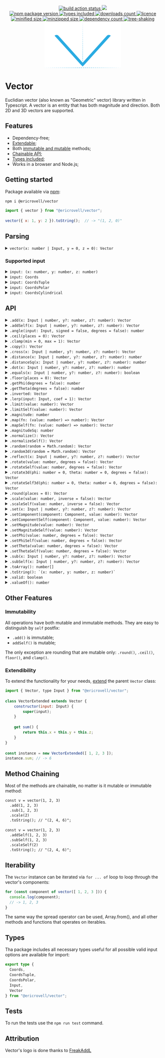<div align="center">
  <a href="https://github.com/EricRovell/vector/actions">
    <img alt="build action status" src="https://github.com/EricRovell/vector/workflows/build/badge.svg" />
  </a>
  <a href="https://codecov.io/gh/EricRovell/vector">
    <img src="https://codecov.io/gh/EricRovell/vector/branch/main/graph/badge.svg?token=OCTMR1R41W"/>
  </a>
</div>

<div align="center">
  <a href="https://www.npmjs.com/package/@ericrovell/vector">
    <img alt="npm package version" src="https://badgen.net/npm/v/@ericrovell/vector/" />
  </a>
  <a href="https://www.npmjs.com/package/@ericrovell/vector">
    <img alt="types included" src="https://badgen.net/npm/types/@ericrovell/vector/" />
  </a>
  <a href="https://www.npmjs.com/package/@ericrovell/vector">
    <img alt="downloads count" src="https://badgen.net/npm/dt/@ericrovell/vector/" />
  </a>
  <a href="https://www.npmjs.com/package/@ericrovell/vector">
    <img alt="licence" src="https://badgen.net/npm/license/@ericrovell/vector/" />
  </a>
</div>

<div align="center">
  <a href="https://bundlephobia.com/package/@ericrovell/vector">
    <img alt="minified size" src="https://badgen.net/bundlephobia/min/@ericrovell/vector/" />
  </a>
  <a href="https://bundlephobia.com/package/@ericrovell/vector">
    <img alt="minzipped size" src="https://badgen.net/bundlephobia/minzip/@ericrovell/vector/" />
  </a>
  <a href="https://bundlephobia.com/package/@ericrovell/vector">
    <img alt="dependency count" src="https://badgen.net/bundlephobia/dependency-count/@ericrovell/vector/" />
  </a>
  <a href="https://bundlephobia.com/package/@ericrovell/vector">
    <img alt="tree-shaking" src="https://badgen.net/bundlephobia/tree-shaking/@ericrovell/vector/" />
  </a>
</div>

<div align="center">
  <img
    src="./assets/logo.png"
    alt="V letter as a logo for Vector library"
  />
</div>

# Vector

Euclidian vector (also known as "Geometric" vector) library written in Typescript. A vector is an entity that has both magnitude and direction. Both 2D and 3D vectors are supported.

## Features

- Dependency-free;
- [Extendable](#extendibility);
- Both [immutable and mutable](#immutability) methods;
- [Chainable API](#method-chaining);
- [Types included](#types);
- Works in a browser and Node.js;

## Getting started

Package available via [npm](https://www.npmjs.com/package/@ericrovell/vector):

```
npm i @ericrovell/vector
```

```js
import { vector } from "@ericrovell/vector";

vector({ x: 1, y: 2 }).toString();  // -> "(1, 2, 0)"
```

## Parsing

<details>
  <summary>
    <code>vector(x: number | Input, y = 0, z = 0): Vector</code>
  </summary>

  Parses the given input and creates a new `Vector` instance.

  ```js
  vector(1, 2).toString();                  // -> "(1, 2, 0)"
  vector({ x: 1, y: 2, z: 3 }).toString();  // -> "(1, 2, 3)"
  vector([ 1, 2, 3 ]).toString();           // -> "(1, 2, 3)"
  ```
</details>

### Supported input

<details>
  <summary>
    <code>input: (x: number, y: number, z: number)</code>
  </summary>

  Parses numerical vector components from arguments.

  ```js
  vector(1).toString();        // -> "(1, 0, 0)"
  vector(1, 2).toString();     // -> "(1, 2, 0)"
  vector(1, 2, 3).toString();  // -> "(1, 2, 3)"
  ```
</details>

<details>
  <summary>
    <code>input: Coords</code>
  </summary>

  Parses the given input from `Coords` object and returns a new `Vector` instance.

  ```js
  vector({ x: 1 }).toString();               // -> "(1, 0, 0)"
  vector({ y: 2 }).toString();               // -> "(0, 2, 0)"
  vector({ z: 3 }).toString();               // -> "(0, 0, 3)"
  vector({ x: 1, y: 2 }).toString();         // -> "(1, 2, 0)"
  vector({ y: 2, z: 3 }).toString();         // -> "(0, 2, 3)"
  vector({ x: 1, z: 3 }).toString();         // -> "(1, 0, 3)"
  vector({ x: 1, y: 2, z: 3 }).toString();   // -> "(1, 2, 3)"
  ```

  The `Coords` object is considered valid if it is contains at least one of coordinate keys: `x`, `y`, or `z`.
  All missed keys defaults to zero, all extra keys are ignored.

  ```js
  vector({ x: 1, data: "hello!" }).toString();               // -> "(1, 0, 0)"
  vector({ x: 1, y: 2, z: 3, data: "hello!" }).toString();   // -> "(1, 2, 3)"
  ```
</details>

<details>
  <summary>
    <code>input: CoordsTuple</code>
  </summary>

  Parses the given input from `CoordsTuple` and returns a new `Vector` instance.

  ```js
  vector([ 1 ]).toString();         // -> "(1, 0, 0)"
  vector([ 1, 2 ]).toString();      // -> "(0, 2, 0)"
  vector([ 1, 2, 3 ]).toString();   // -> "(0, 0, 3)"
  ```
</details>

<details>
  <summary>
    <code>input: CoordsPolar</code>
  </summary>

  Parses the given input from `CoordsPolar` representing the vector [in polar coordinates](https://en.wikipedia.org/wiki/Vector_notation#Spherical_vectors) and returns a new `Vector` instance:

  ```js
  vector({ phi: 0 }).toString();                                    // -> "(1, 0, 0)"
  vector({ phi: Math.PI / 2 }));                                    // -> "(0, 1, 0)";
  vector({ phi: 0, magnitude: 2 }).toString();                      // -> "(2, 0, 0)"
  vector({ phi: Math.PI / 2, magnitude: 2 }));                      // -> "(0, 2, 0)";
  vector({ theta: 0 })                                              // -> "(0, 0, 1)");
  vector({ theta: Math.PI / 2 })                                    // -> "(1, 0, 0)");
  vector({ phi: Math.PI / 2, theta: 0 })                            // -> "(0, 0, 1)");
  vector({ phi: Math.PI / 2, theta: Math.PI / 2 })                  // -> "(0, 1, 0)");
  vector({ phi: Math.PI / 2, theta: 0, magnitude: 2 })              // -> "(0, 0, 2)");
  vector({ phi: Math.PI / 2, theta: Math.PI / 2, magnitude: 2 })    // -> "(0, 2, 0)");
  ```

  By default angles input require [radians](https://en.wikipedia.org/wiki/Radian). To use degrees, pass a `degrees` property:

  ```js
  vector({ degrees: true, phi: 0 })                              // -> "(1, 0, 0)");
  vector({ degrees: true, phi: 90 })                             // -> "(0, 1, 0)");
  vector({ degrees: true, phi: 90, theta: 0, magnitude: 2 })     // -> "(0, 0, 2)");
  vector({ degrees: true, phi: 90, theta: 90, magnitude: 2 })    // -> "(0, 2, 0)");
  ```

  The `CoordsPolar` object is considered valid if it is contains at least one of angle keys: `phi` or `theta`. The `magnitude` defaults to unit length.
</details>

<details>
  <summary>
    <code>input: CoordsCylindrical</code>
  </summary>

  Parses the given input from `CoordsCylindrical` representing the vector [in cylindrical coordinate system](https://en.wikipedia.org/wiki/Cylindrical_coordinate_system) and returns a new `Vector` instance:

  ```js
  vector({ p: Math.SQRT2, phi: Math.PI / 4, z: 5 }))    // -> "(1, 1, 5)"
  vector({ p: 7.0711, phi: -Math.PI / 4, z: 12 }))      // -> "(5, -5, 12)"
  ```

  By default angles input require [radians](https://en.wikipedia.org/wiki/Radian). To use degrees, pass a `degrees` property:

  ```js
  vector({ degrees: true, p: Math.SQRT2, phi: 45, z: 5 }))  // -> "(1, 1, 5)"
  vector({ degrees: true, p: 7.0711, phi: -45, z: 12 }))    // -> "(5, -5, 12)"
  ```

  The `CoordsCylindrical` object is considered valid if it is contains all properties: `p`, `phi`, and `z`. Only `degrees` property is optional.
</details>

## API

<details>
  <summary>
    <code>.add(x: Input | number, y?: number, z?: number): Vector</code>
  </summary>

  Performs the addition and returns the sum as new `Vector` instance.

  ```js
  vector(1, 2).add(3, 4).toString();                      // -> "(4, 6, 0)"
  vector({ x: 1, y: 2 }).add({ x: 3, y: 4 }).toString();  // -> "(4, 6, 0)"
  vector([ 1, 2, 3 ]).add([ 4, 5, 6 ]).toString();        // -> "(5, 7, 9)"
  ```

  Another instance can be used as an input as well:

  ```js
  const a = vector({ x: 1, y: 2, z: 3 });
  const b = vector({ x: -1, y: -2, z: -3 });

  a.add(b).toString();  // -> "(0, 0, 0)"
  ```
</details>

<details>
  <summary>
    <code>.addSelf(x: Input | number, y?: number, z?: number): Vector</code>
  </summary>

  Adds the another `Vector` instance or valid vector input to this vector.

  ```js
  const a = vector(1, 2, 3)
    .addSelf([ 1, 2, 3 ]);

  a.toString(); // -> "(2, 4, 6)"
  ```
</details>

<details>
  <summary>
    <code>.angle(input: Input, signed = false, degrees = false): number</code>
  </summary>

  Calculates the angle between two vectors.

  ```js
	vector([ 1, 2, 3 ].angle([ 4, 5, 6 ]) // -> 0.22573
	vector([ 1, 2, 3 ].angle([ 4, 5, 6 ], true) // -> -0.22573
	vector([ 1, 2, 3 ].angle([ 4, 5, 6 ], true, true) // -> -12.93315
  ```
</details>

<details>
  <summary>
    <code>.ceil(places = 0): Vector</code>
  </summary>

  Rounds this vector's components values to the next upper bound with defined precision.

  ```js
  vector(1.12345).ceil(4).toString()                           // -> "(1.1235, 0, 0)");
  vector(1.12345, 2.45678).ceil(4).toString()                  // -> "(1.1235, 2.4568, 0)");
  vector(1.12345, 2.45678, 3.78921).ceil().toString()          // -> "(2, 3, 4)");
  vector(Math.SQRT2, Math.PI, 2 * Math.PI).ceil(3).toString()  // -> "(1.415, 3.142, 6.284)");
  ```
</details>

<details>
  <summary>
    <code>.clamp(min = 0, max = 1): Vector</code>
  </summary>

  Clamps this vector's component values between an upper and lower bound.

  ```js
  vector(1.2, -1).clamp().toString()        // -> "(1, 0, 0)");
  vector(5, 10, -2).clamp(2, 8).toString()  // -> "(5, 8, 2)");
  ```
</details>

<details>
  <summary>
    <code>.copy(): Vector</code>
  </summary>

  Returns a copy of current vector instance.

  ```js
  const a = vector([ 1, 2, 3 ]);
  const b = a.copy();

  b.toString(); // -> "(1, 2, 3)"
  ```
</details>

<details>
  <summary>
    <code>.cross(x: Input | number, y?: number, z?: number): Vector</code>
  </summary>

  Calculates the cross product between two vectors and returns a new `Vector` instance.

  ```js
  vector(1, 2, 3).cross(4, 5, 6)         // -> (-3, 6, -3)
	vector([ 1, 2, 3 ]).cross([ 4, 5, 6 ]) // -> (-3, 6, -3)
	vector([ -2.5 ]).cross([ 4, 5.3, -8 ]) // -> (0, -20, -13.25)
  ```
</details>

<details>
  <summary>
    <code>.distance(x: Input | number, y?: number, z?: number): number</code>
  </summary>

  Calculates the Euclidian distance between two points, considering a point as a vector.

  ```js
	vector([ 1, 2, 3 ]).distance([ 4, 5, 6 ]) // -> 5.19615
	vector([ -2.5 ]).distance([ 4, 5.3, -8 ]) // -> 11.59051
  ```
</details>

<details>
  <summary>
    <code>.distanceSq(x: Input | number, y?: number, z?: number): number</code>
  </summary>

  Calculates the squared Euclidian distance between two points, considering a point as a vector.
  Slighty more efficient to calculate, useful to comparing.

  ```js
	vector([ 1, 2, 3 ]).distanceSq([ 4, 5, 6 ]) // -> 27
	vector([ -2.5 ]).distanceSq([ 4, 5.3, -8 ]) // -> 134.34
  ```
</details>

<details>
  <summary>
    <code>.dot(x: Input | number, y?: number, z?: number): number</code>
  </summary>

  Calculates the dot product of two vectors.

  ```js
	vector(1, 2, 3).dot(4, 5, 6)   // -> 32
	vector([ -2.5 ]).dot([ 4, 5.3, -8 ])   // -> -10
  ```
</details>

<details>
  <summary>
    <code>.equals(x: Input | number, y?: number, z?: number): boolean</code>
  </summary>

  Performs an equality check against another vector input or `Vector` instance.

  ```js
  vector(1, 2, 3).equals(1, 2, 3);                  // -> true
  vector({ x: 1, y: 2 }).equals([ 1, 2 ]);          // -> true
  vector({ x: -1, y: -2 }).equals({ x: -1, y: 2});  // -> false
  ```
</details>

<details>
  <summary>
    <code>.floor(places = 0): Vector</code>
  </summary>

  Rounds this vector's components values to the next lower bound with defined precision.

  ```js
  vector(1.12345).floor(4).toString()                           // -> "(1.1234, 0, 0)");
  vector(1.12345, 2.45678).floor(4).toString()                  // -> "(1.1234, 2.4567, 0)");
  vector(1.12345, 2.45678, 3.78921).floor(4).toString()         // -> "(1.1234, 2.4567, 3.7892)");
  vector(Math.SQRT2, Math.PI, 2 * Math.PI).floor(3).toString()  // -> "(1.414, 3.141, 6.283)");
  ```
</details>

<details>
  <summary>
    <code>.getPhi(degrees = false): number</code>
  </summary>

  Calculates vector's azimutal angle.

  ```js
  vector({ x: 3, y: 4 }).getPhi();    // -> 0.927295
  vector([ 1, -2, 3 ]).getPhi(true);   // -> 53.130102
  ```
</details>

<details>
  <summary>
    <code>.getTheta(degrees = false): number</code>
  </summary>

  Calculates vector's elevation angle.

  ```js
  vector({ x: 3, y: 4, z: 5 }).getTheta();       // -> 0.785398
  vector({ x: 3, y: 4, z: 5 }).getTheta(true);   // -> 45
  ```
</details>

<details>
  <summary>
    <code>.inverted: Vector</code>
  </summary>

  Returns an inverted `Vector` instance.

  ```js
  vector({ x: -1, y: 2 }).inverted;   // -> "(1, -2, 0)"
  vector([ 1, -2, 3 ]).inverted;   // -> "(-1, 2, -3)"
  ```
</details>

<details>
  <summary>
    <code>.lerp(input: Input, coef = 1): Vector</code>
  </summary>

  Linearly interpolate the vector to another vector.

  ```js
  const a = vector([ 4, 8, 16 ]);
  const b = vector([ 8, 24, 48 ]);

  a.lerp(b)         // ->  "(4, 8, 16)"
  a.lerp(b, -0.5)   // ->  "(4, 8, 16)"
  a.lerp(b, 0.25)   // ->  "(5, 12, 24)"
  a.lerp(b, 0.5)    // ->  "(6, 16, 32)"
  a.lerp(b, 0.75)   // ->  "(7, 20, 40)"
  a.lerp(b, 1)      // ->  "(8, 24, 48)"
  a.lerp(b, 1.5)    // ->  "(8, 24, 48)"
  ```
</details>

<details>
  <summary>
    <code>.limit(value: number): Vector</code>
  </summary>

  Limits the magnitude of the vector and returns a new `Vector` instance.

  ```js
  vector({ x: 3, y: 4 }).limit(10).magnitude          // -> 5
  vector({ x: 3, y: 4 }).limit(2).magnitude           // -> 2
  vector({ x: 3, y: 4 }).limit(5).magnitude           // -> 5
  vector({ x: 3, y: 4, z: 12 }).limit(15).magnitude   // -> 13
  vector({ x: 3, y: 4, z: 12 }).limit(10).magnitude   // -> 10
  vector({ x: 3, y: 4, z: 12 }).limit(13).magnitude   // -> 13
  ```
</details>

<details>
  <summary>
    <code>.limitSelf(value: number): Vector</code>
  </summary>

  Limits the magnitude of this vector and returns itself.

  ```js
  vector(3, 4).limitSelf(10).magnitude       // -> 5
  vector(3, 4).limitSelf(2).magnitude        // -> 2
  vector(3, 4).limitSelf(5).magnitude        // -> 5
  vector(3, 4, 12).limitSelf(15).magnitude   // -> 13
  vector(3, 4, 12).limitSelf(10).magnitude   // -> 10
  vector(3, 4, 12).limitSelf(13).magnitude   // -> 13
  ```
</details>

<details>
  <summary>
    <code>.magnitude: number</code>
  </summary>

  Calculates the magnitude of the vector:

  ```js
  vector({ x: 0 }).magnitude;               // -> 0
  vector({ x: 3, y: 4 }).magnitude;         // -> 5
  vector({ x: 3, y: 4, z: 12 }).magnitude;  // -> 13
  ```
</details>

<details>
  <summary>
    <code>.map(fn: (value: number) => number): Vector</code>
  </summary>

  Calls a defined callback on every vector component and returns a new `Vector` instance:

  ```js
  vector(1, 2, 3).map(value => value * 2).toString() // -> "(2, 4, 6)"
  ```
</details>

<details>
  <summary>
    <code>.mapSelf(fn: (value: number) => number): Vector</code>
  </summary>

  Calls a defined callback on each of this vector component and returns itself.

  ```js
  const v = vector(1, 2, 3);
  v.mapSelf(value => value * 2);
  v.toString() // -> "(2, 4, 6)"
  ```
</details>

<details>
  <summary>
    <code>.magnitudeSq: number</code>
  </summary>

  Calculates the squared magnitude of the vector, which may be useful and faster where the real value is not that important, for example, to compare two vector's length:

  ```js
  vector({ x: 0 }).magnitudeSq;               // -> 0
  vector({ x: 3, y: 4 }).magnitudeSq;         // -> 25
  vector({ x: 3, y: 4, z: 12 }).magnitudeSq;  // -> 169
  ```
</details>

<details>
  <summary>
    <code>.normalize(): Vector</code>
  </summary>

  Normalizes the vector and returns a new `Vector` instance as [unit vector](https://en.wikipedia.org/wiki/Unit_vector):

  ```js
  vector({ x: 0 }).normalize().magnitude;                // -> 1
  vector({ x: 3, y: 4 }).normalize().magnitude;          // -> 1
  vector({ x: 3, y: 4, z: 12 }).normalize().magnitude;   // -> 1
  ```
</details>

<details>
  <summary>
    <code>.normalizeSelf(): Vector</code>
  </summary>

  Makes the current vector a unit vector (sets the magnitude to 1).

  ```js
  vector(0).normalizeSelf().margnitude;          // -> 0
  vector(3, 4).normalizeSelf().margnitude;       // -> 5
  vector(3, 4, 12).normalizeSelf().margnitude;   // -> 13
  ```
</details>

<details>
  <summary>
    <code>.random(random = Math.random): Vector</code>
  </summary>

  Makes a new 2D vector from a random azimuthal angle.

  ```js
  vector().random().toArray() // ->  [ 0.23565, 0.75624, 0 ]
  ```
</details>

<details>
  <summary>
    <code>.random3d(random = Math.random): Vector</code>
  </summary>

  Makes a new 3D vector.

  Correct distribution thanks to [wolfram](https://mathworld.wolfram.com/SpherePointPicking.html).

  ```js
  vector().random3d().toArray() // ->  [ 0.23565, 0.75624, -0.56571 ]
  ```
</details>

<details>
  <summary>
    <code>.reflect(x: Input | number, y?: number, z?: number): Vector</code>
  </summary>

  Reflects the vector about a normal line for 2D vector, or about a normal to a plane in 3D.

  Here, in an example the vector `a` can be viewed as the incident ray, the vector `n` as the normal, and the resulting vector should be the reflected ray.

  ```js
  const a = vector([ 4, 6 ]);
  const n = vector([ 0, -1 ]);

  a.reflect(n).toString() // ->  "(4, -6, 0)"
  ```
</details>

<details>
  <summary>
    <code>.rotate(value: number, degrees = false): Vector</code>
  </summary>

  Rotates the vector by an azimuthal angle (XOY plane) and returns a new `Vector` instance.

  ```js
  vector({ x: 1, y: 2 }).rotate(Math.PI / 3);
  vector({ x: 1, y: 2 }).rotate(60, true);
  ```
</details>

<details>
  <summary>
    <code>.rotateSelf(value: number, degrees = false): Vector</code>
  </summary>

  Rotates the current vector by an azimuthal angle (XOY plane).

  ```js
  vector(1, 2).rotateSelf(Math.PI / 3);
  vector(1, 2).rotateSelf(60, true);
  ```
</details>

<details>
  <summary>
    <code>.rotate3d(phi: number = 0, theta: number = 0, degrees = false): Vector</code>
  </summary>

  Rotates the vector by an azimuthal and elevation angles and returns a new `Vector` instance.

  ```js
  vector({ x: 1, y: 2, z: 3 }).rotate3d(Math.PI / 3, Math.PI / 6);
  vector({ x: 1, y: 2, z: 3 }).rotate3d(60, 30, true);
  ```
</details>

<details>
  <summary>
    <code>.rotateSelf3d(phi: number = 0, theta: number = 0, degrees = false): Vector</code>
  </summary>

  Rotates the current vector by an azimuthal and elevation angles.

  ```js
  vector({ x: 1, y: 2, z: 3 }).rotateSelf3d(Math.PI / 3, Math.PI / 6);
  vector({ x: 1, y: 2, z: 3 }).rotateSelf3d(60, 30, true);
  ```
</details>

<details>
  <summary>
    <code>.round(places = 0): Vector</code>
  </summary>

  Rounds this vector's component values to the closest bound with defined precision.

  ```js
  vector(1.12345).round(4).toString()                           // -> "(1.1235, 0, 0)");
  vector(1.12345, 2.45678).round(4).toString()                  // -> "(1.1235, 2.4568, 0)");
  vector(1.12345, 2.45678, 3.78921).round(4).toString()         // -> "(1.1235, 2.4568, 3.7892)");
  vector(Math.SQRT2, Math.PI, 2 * Math.PI).round(3).toString()  // -> "(1.414, 3.142, 6.283)");
  ```
</details>

<details>
  <summary>
    <code>.scale(value: number, inverse = false): Vector</code>
  </summary>

  Performs the scalar vector multiplication and returns a new `Vector` instance:

  ```js
  vector(1, 2).scale(2).toString();  // -> "(2, 4, 0)"
  vector(1, 2, 3).scale(-2).toString();    // -> "(-2, -4, -6)"
  ```

  The second parameter turns the passed `value` into reciprocal, in other words the division will be performed:

  ```js
  vector(2, 4, 6).scale(2, true).toString(); // -> "(1, 2, 3)"
  ```

  Although the same effect can be obtained just with `.scale(0.5)`, it is useful when the variable may have zero value. In case of zero division the zero vector will be returned and marked as invalid.

  ```js
  const v = vector(1, 2, 3).scale(0, true);

  v.valid      // -> false
  v.toString() // -> "(0, 0, 0)"
  ```
</details>

<details>
  <summary>
    <code>.scaleSelf(value: number, inverse = false): Vector</code>
  </summary>

  Scales this vector by a scalar value.

  ```js
  const a = vector(-1, 2, 3)
    .scaleSelf(5)
    .scaleSelf(-2);

  a.toString() // -> "(10, -20, -30)"
  ```

  The second parameter turns the passed `value` into reciprocal, in other words the division will be performed:

  ```js
  const v = vector(-12, -18, -24)
    .scale(2, true)
    .scale(-3, true);

  v.toString(); // -> "(2, 3, 4)"
  ```

  It is useful when the variable may have zero value. In this case the vector components won't change.
</details>

<details>
  <summary>
    <code>.set(x: Input | number, y?: number, z?: number): Vector</code>
  </summary>

  Set's the current vector state from another `Vector` instance or valid vector input.

  ```js
  const v1 = vector(1, 2, 3).set(0, 0, 0);
  v1.set([ 3, 4, 5 ]);
  v1.set({ x: -1, y: -2, z: -3 });

  v1.toString() // -> "(-1, -2, -3)"
  ```
</details>

<details>
  <summary>
    <code>.setComponent(component: Component, value: number): Vector</code>
  </summary>

  Sets the vector component value and returns a new `Vector` instance.

  ```js
  vector(1, 2, 3).setComponent("x", 2).toString(); // -> "(2, 2, 3)"
  vector(1, 2, 3).setComponent("y", 3).toString(); // -> "(1, 3, 3)"
  vector(1, 2, 3).setComponent("z", 4).toString(); // -> "(1, 2, 4)"
  ```
</details>

<details>
  <summary>
    <code>.setComponentSelf(component: Component, value: number): Vector</code>
  </summary>

  Sets the current vector's component value.

  ```js
  const v = vector(1, 2, 3)
    .setComponentSelf("x", 0)
    .setComponentSelf("y", 0)
    .setComponentSelf("z", 0)

  .toString() // -> "(0, 0, 0)"
  ```
</details>

<details>
  <summary>
    <code>.setMagnitude(value: number): Vector</code>
  </summary>

  Sets the magnitude of the vector and returns a new `Vector` instance.

  ```js
  vector({ x: 1 }).setMagnitude(5).magnitude               // -> 5;
  vector({ x: 1, y: 2 }).setMagnitude(5).magnitude         // -> 5;
  vector({ x: 1, y: 2, z: 3 }).setMagnitude(5).magnitude   // -> 5;
  ```
</details>

<details>
  <summary>
    <code>.setMagnitudeSelf(value: number): Vector</code>
  </summary>

  Sets the magnitude of this vector and returns itself.

  ```js
  vector(1).setMagnitudeSelf(5).magnitude         W // -> 5;
  vector(1, 2).setMagnitudeSelf(5).magnitude       // -> 5;
  vector(1, 2, 3).setMagnitudeSelf(-5).magnitude   // -> 5;
  ```
</details>

<details>
  <summary>
    <code>.setPhi(value: number, degrees = false): Vector</code>
  </summary>

  Rotates the vector to a specific azimuthal angle (OXY plane) and returns a new `Vector` instance.

  ```js
  vector({ x: 1, y: 2 }).setPhi(Math.PI / 3);
  vector({ x: 1, y: 2, z: 3 }).setPhi(60, true);
  ```
</details>

<details>
  <summary>
    <code>.setPhiSelf(value: number, degrees = false): Vector</code>
  </summary>

  Rotates the current vector to a specific azimuthal angle (OXY plane).

  ```js
  vector({ x: 1, y: 2 }).setPhiSelf(Math.PI / 3);
  vector({ x: 1, y: 2, z: 3 }).setPhiSelf(60, true);
  ```
</details>

<details>
  <summary>
    <code>.setTheta(value: number, degrees = false): Vector</code>
  </summary>

  Rotates the vector to a specific elevation angle and returns a new `Vector` instance.

  ```js
  vector({ x: 1, y: 2 }).setTheta(Math.PI / 3);
  vector({ x: 1, y: 2, z: 3 }).setTheta(60, true);
  ```
</details>

<details>
  <summary>
    <code>.setThetaSelf(value: number, degrees = false): Vector</code>
  </summary>

  Rotates the current vector to a specific elevation angle.

  ```js
  vector({ x: 1, y: 2 }).setThetaSelf(Math.PI / 3);
  vector({ x: 1, y: 2, z: 3 }).setThetaSelf(60, true);
  ```
</details>

<details>
  <summary>
    <code>.sub(x: Input | number, y?: number, z?: number): Vector</code>
  </summary>

  Performs the subtraction and returns the result as new `Vector` instance.

  ```js
  vector(1, 2, 3).sub(2, 3, 4).toString()                 // -> "(-1, -1, -1)"
  vector({ x: 1, y: 2 }).sub({ x: 3, y: 4 }).toString();  // -> "(-2, -2, 0)"
  vector([ 1, 2, 3 ]).sub([ 4, 5, 6 ]).toString();        // -> "(-3, -3, -3)"
  ```

  Another instance can be used as an input as well:

  ```js
  const a = vector({ x: 1, y: 2, z: 3 });
  const b = vector({ x: 1, y: 2, z: 3 });

  a.sub(b).toString();  // -> "(0, 0, 0)"
  ```
</details>

<details>
  <summary>
    <code>.subSelf(x: Input | number, y?: number, z?: number): Vector</code>
  </summary>

  Subtracts another `Vector` instance or valid vector input from this vector.

  ```js
  const a = vector(1, 2, 3)
    .subSelf([ 2, 1, 5 ]);

  a.toString(); // -> "(-1, 1, -2)"
  ```
</details>

<details>
  <summary>
    <code>.toArray(): number[]</code>
  </summary>

  Returns vector's components packed into array.

  ```js
  vector({ x: 1 }).toArray();               // -> [ 1, 0, 0 ]
  vector({ x: 1, y: 2 }).toArray();         // -> [ 1, 2, 0 ]
  vector({ x: 1, y: 2, z: 3 }).toArray();   // -> [ 1, 2, 3 ]
  ```
</details>

<details>
  <summary>
    <code>.toString(): `(x: number, y: number, z: number)`</code>
  </summary>

  Returns a `Vector` string representation.

  ```js
  vector({ x: 1 }).toString();               // -> "(1, 0, 0)"
  vector({ x: 1, y: 2 }).toString();         // -> "(1, 2, 0)"
  vector({ x: 1, y: 2, z: 3 }).toString();   // -> "(1, 2, 3)"
  vector([ 1 ]).toString();                  // -> "(1, 0, 0)"
  vector([ 1, 2 ]).toString();               // -> "(0, 2, 0)"
  vector([ 1, 2, 3 ]).toString();            // -> "(0, 0, 3)"
  ```
</details>

<details>
  <summary>
    <code>.valid: boolean</code>
  </summary>

  On invalid input there is no error thrown.
  Method returns a boolean indicating whether or not a user input was valid.
  On invalid input the vector defaults to zero vector: (0, 0, 0).

  ```js
  vector([ 1, 2 ]).valid;  // -> true
  vector([ NaN ]).valid; // -> false
  vector({ x: 1, y: 2 }).valid;  // -> true
  vector({ a: 1, b: 2 }).valid; // -> false
  ```
</details>

<details>
  <summary>
    <code>.valueOf(): number</code>
  </summary>

  Converts the vector instance to primitive value - it's magnitude.

  ```js
  const a = vector([ 3, 4 ]);
  const b = vector([ 6, 8 ]);

  a + b // -> 15
  ```
</details>

## Other Features

### Immutability

All operations have both mutable and immutable methods. They are easy to distinguish by `self` postfix:

- `.add()` is immutable;
- `addSelf()` is mutable;

The only exception are rounding that are mutable only: `.round()`, `.ceil()`, `floor()`, and `clamp()`.

### Extendibility

To extend the functionality for your needs, [extend](https://developer.mozilla.org/en-US/docs/Web/JavaScript/Reference/Classes/extends) the parent `Vector` class:

```js
import { Vector, type Input } from "@ericrovell/vector";

class VectorExtended extends Vector {
	constructor(input: Input) {
		super(input);
	}

	get sum() {
		return this.x + this.y + this.z;
	}
}

const instance = new VectorExtended([ 1, 2, 3 ]);
instance.sum; // -> 6
```

## Method Chaining

Most of the methods are chainable, no matter is it mutable or immutable method:

```
const v = vector(1, 2, 3)
  .add(1, 2, 3)
  .sub(1, 2, 3)
  .scale(2)
  .toString(); // "(2, 4, 6)";

const v = vector(1, 2, 3)
  .addSelf(1, 2, 3)
  .subSelf(1, 2, 3)
  .scaleSelf(2)
  .toString(); // "(2, 4, 6)";
```

## Iterability

The `Vector` instance can be iterated via `for ... of` loop to loop through the vector's components:

```js
for (const component of vector([ 1, 2, 3 ])) {
  console.log(component);
  // -> 1, 2, 3
}
```

The same way the spread operator can be used, Array.from(), and all other methods and functions that operates on iterables.

## Types

Tha package includes all necessary types useful for all possible valid input options are available for import:

```ts
export type {
  Coords,
  CoordsTuple,
  CoordsPolar,
  Input,
  Vector
} from "@ericrovell/vector";
```

## Tests

To run the tests use the `npm run test` command.

## Attribution

Vector's logo is done thanks to [FreakAddL](https://t.me/portfolio_e_g)
